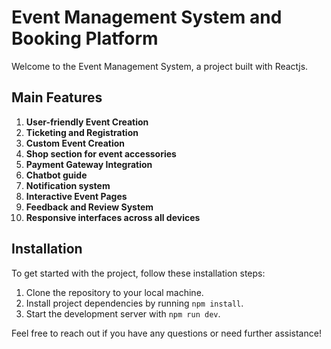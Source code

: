 # Event Management System and Booking Platform

Welcome to the Event Management System, a project built with Reactjs.

## Main Features

1. **User-friendly Event Creation**
2. **Ticketing and Registration**
3. **Custom Event Creation**
4. **Shop section for event accessories**
5. **Payment Gateway Integration**
6. **Chatbot guide**
7. **Notification system**
8. **Interactive Event Pages**
9. **Feedback and Review System**
10. **Responsive interfaces across all devices**





## Installation

To get started with the project, follow these installation steps:

1. Clone the repository to your local machine.
2. Install project dependencies by running `npm install`.
3. Start the development server with `npm run dev`.

Feel free to reach out if you have any questions or need further assistance!







